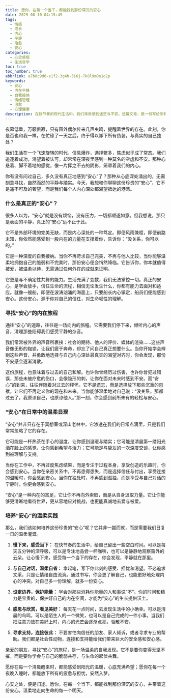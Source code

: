 ```yaml
---
title: 愿你，在每一个当下，都能找到那份深沉的安心
date: 2025-08-10 04:15:49
tags:
  - 情感
  - 成长
  - 内心
  - 平静
  - 治愈
  - 安心
categories:
  - 心灵感悟
  - 生活哲学
toc: true
toc_number: true
abbrlink: a7b8c9d0-e1f2-3g4h-5i6j-7k8l9m0n1o2p
keywords:
  - 安心
  - 内在平静
  - 自我接纳
  - 情绪管理
  - 治愈
  - 心理健康
description: 在快节奏的现代生活中，我们常常感到迷茫与不安。这篇文章，是一份写给所有疲惫心灵的温柔邀请，让我们一同探索“安心”的真谛。它不是逃避，而是与自我和解，与世界共舞的内在力量。愿你读完，能找到那份属于自己的宁静与归属，在每一个当下，都能深呼吸，感受心之所安。
---
```


夜幕低垂，万籁俱寂，只有窗外偶尔传来几声虫鸣，提醒着世界的存在。此刻，你是否也和我一样，在忙碌了一天之后，终于得以卸下所有伪装，与真实的自己独处？

我们生活在一个飞速旋转的时代，信息爆炸，选择繁多，焦虑似乎成了常态。我们追逐着成功，渴望着被认可，却常常在深夜里感到一种莫名的空虚和不安。那种心悬着、脚不着地的感觉，像一片挥之不去的阴影，笼罩着我们的内心。

你有没有问过自己，多久没有真正地感到“安心”了？那种从心底深处涌出的，无需刻意寻找，自然而然的平静与踏实。今天，我想和你聊聊这份珍贵的“安心”，它不是遥不可及的奢望，而是我们每个人内心深处都渴望抵达的港湾。

### 什么是真正的“安心”？

很多人以为，“安心”就是没有烦恼，没有压力，一切都顺遂如意。但我想说，那只是表面的平静，真正的“安心”远不止于此。

它不是外部环境的完美无缺，而是内心深处的一种笃定。即便风雨兼程，即便前路未知，你依然能感受到一股内在的力量在支撑着你，告诉你：“没关系，你可以的。”

它是一种深度的自我接纳。当你不再苛求自己完美，不再与他人比较，当你能够温柔地拥抱自己的脆弱和不完美时，那份安心便会悄然降临。它告诉你，你本就值得被爱，被温柔以待，无需通过任何外在的成就来证明。

它更是与不确定性共舞的能力。生活充满了变数，我们无法掌控一切。真正的安心，是学会放手，信任生命的流程，相信无论发生什么，你都有能力去面对和适应。就像一艘船，即便在波涛汹涌的海面上，只要船长内心镇定，船员们便能感到安心。这份安心，源于你对自己的信任，对生命韧性的理解。

### 寻找“安心”的内在旅程

通往“安心”的道路，往往是一场向内的旅程。它需要我们停下来，倾听内心的声音，清理那些阻碍我们感受平静的杂音。

我们常常被外界的声音所裹挟：社会的期待、他人的评价、媒体的渲染……这些声音像无形的枷锁，让我们疲于奔命，却忘了问自己真正想要什么。当你开始学会辨别这些声音，并勇敢地选择与自己内心深处最真实的渴望对齐时，你会发现，那份不安感会逐渐消散。

这份旅程，也意味着与过去的自己和解。也许你曾经历过伤害，也许你曾犯过错误，那些未被疗愈的伤口，会像隐形的刺，让你在面对未来时感到不安。而“安心”的到来，往往伴随着对过去的释怀。它不是遗忘，而是选择放下那些沉重的包袱，让它们不再定义你的现在和未来。当你能够温柔地对自己说：“没关系，那都过去了，我原谅自己，也原谅他人。”那一刻，你会感到前所未有的轻松与安心。

### “安心”在日常中的温柔显现

“安心”并非只存在于冥想室或深山老林中，它渗透在我们的日常点滴里，只是我们常常忽略了它的存在。

它可能是一杯热茶在手心的温度，让你感到温暖与踏实；它可能是清晨第一缕阳光洒在脸上的感觉，让你感到希望与活力；它可能是与挚友的一次深度交谈，让你感到被理解与支持。

当你在工作中，不再过度焦虑结果，而是专注于过程本身，享受创造的乐趣时，你会感到安心。当你在亲密关系中，不再患得患失，而是选择信任与付出，享受连接的温暖时，你会感到安心。当你在独处时，不再感到孤独，而是享受与自己对话的宁静时，你更会感到安心。

“安心”是一种内在的富足，它让你不再向外索取，而是从自身汲取力量。它让你能够更清晰地看待世界，更从容地应对挑战，也更能真诚地去爱与被爱。

### 培养“安心”的温柔实践

那么，我们该如何培养这份珍贵的“安心”呢？它并非一蹴而就，而是需要我们日复一日的温柔灌溉。

1.  **慢下来，感受当下：** 在快节奏的生活中，给自己留出一些空白时间。可以是每天五分钟的深呼吸，可以是专注地品尝一杯咖啡，也可以是静静地观察窗外的云朵。让心慢下来，感受每一个当下的存在，你会发现，平静就在那里。

2.  **与自己对话，温柔自省：** 拿起笔，写下你此刻的感受、担忧和渴望。不必追求文采，只是让情绪自由流淌。通过书写，你会更了解自己，也能更好地处理内心的冲突。对自己多一份理解，就多一份安心。

3.  **设定边界，保护能量：** 学会对那些消耗你能量的人和事说“不”。你的时间和精力是宝贵的，保护好自己的内在空间，才能为“安心”的生长提供沃土。

4.  **感恩与欣赏，看见美好：** 每天花一点时间，去发现生活中的小确幸。可以是清晨的鸟鸣，可以是陌生人的一个微笑，也可以是自己完成的一件小事。当我们把注意力放在美好上时，内心的光芒会逐渐点亮，驱散不安。

5.  **寻求支持，连接彼此：** 不要害怕向信任的朋友、家人倾诉，或者寻求专业的帮助。我们都是社会性动物，连接和支持能给我们带来巨大的安全感和安心感。

亲爱的朋友，寻找“安心”的旅程，是一场温柔的自我发现。它不是要你变得无坚不摧，而是要你学会与自己的脆弱共存，与生命的起伏共舞。

愿你在每一个清晨醒来时，都能感受到阳光的温暖，心底充满希望；愿你在每一个夜晚入睡时，都能放下所有的疲惫与担忧，安然入梦。

心安之处，便是归途。愿你，在每一个当下，都能找到那份深沉的安心，并带着这份安心，温柔地走向生命的每一个明天。